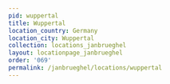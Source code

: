 ```yaml
---
pid: wuppertal
title: Wuppertal
location_country: Germany
location_city: Wuppertal
collection: locations_janbrueghel
layout: locationpage_janbrueghel
order: '069'
permalink: /janbrueghel/locations/wuppertal
---
```

